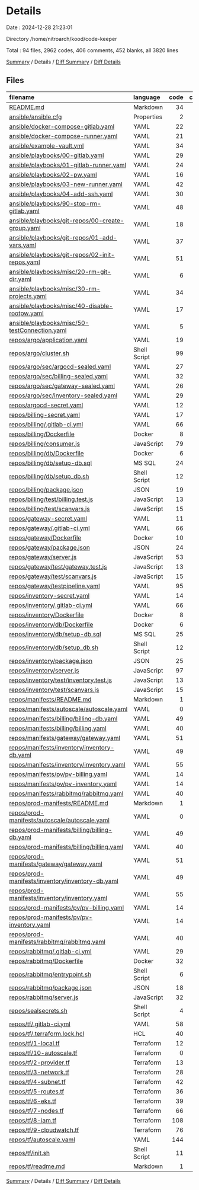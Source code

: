 # Details

Date : 2024-12-28 21:23:01

Directory /home/nitroarch/kood/code-keeper

Total : 94 files,  2962 codes, 406 comments, 452 blanks, all 3820 lines

[Summary](results.md) / Details / [Diff Summary](diff.md) / [Diff Details](diff-details.md)

## Files
| filename | language | code | comment | blank | total |
| :--- | :--- | ---: | ---: | ---: | ---: |
| [README.md](/README.md) | Markdown | 34 | 0 | 31 | 65 |
| [ansible/ansible.cfg](/ansible/ansible.cfg) | Properties | 2 | 0 | 1 | 3 |
| [ansible/docker-compose-gitlab.yaml](/ansible/docker-compose-gitlab.yaml) | YAML | 22 | 0 | 1 | 23 |
| [ansible/docker-compose-runner.yaml](/ansible/docker-compose-runner.yaml) | YAML | 21 | 0 | 1 | 22 |
| [ansible/example-vault.yml](/ansible/example-vault.yml) | YAML | 34 | 0 | 1 | 35 |
| [ansible/playbooks/00-gitlab.yaml](/ansible/playbooks/00-gitlab.yaml) | YAML | 29 | 0 | 4 | 33 |
| [ansible/playbooks/01-gitlab-runner.yaml](/ansible/playbooks/01-gitlab-runner.yaml) | YAML | 24 | 0 | 5 | 29 |
| [ansible/playbooks/02-pw.yaml](/ansible/playbooks/02-pw.yaml) | YAML | 16 | 0 | 4 | 20 |
| [ansible/playbooks/03-new-runner.yaml](/ansible/playbooks/03-new-runner.yaml) | YAML | 42 | 0 | 7 | 49 |
| [ansible/playbooks/04-add-ssh.yaml](/ansible/playbooks/04-add-ssh.yaml) | YAML | 30 | 0 | 4 | 34 |
| [ansible/playbooks/90-stop-rm-gitlab.yaml](/ansible/playbooks/90-stop-rm-gitlab.yaml) | YAML | 48 | 0 | 7 | 55 |
| [ansible/playbooks/git-repos/00-create-group.yaml](/ansible/playbooks/git-repos/00-create-group.yaml) | YAML | 18 | 0 | 2 | 20 |
| [ansible/playbooks/git-repos/01-add-vars.yaml](/ansible/playbooks/git-repos/01-add-vars.yaml) | YAML | 37 | 0 | 6 | 43 |
| [ansible/playbooks/git-repos/02-init-repos.yaml](/ansible/playbooks/git-repos/02-init-repos.yaml) | YAML | 51 | 0 | 9 | 60 |
| [ansible/playbooks/misc/20-rm-git-dir.yaml](/ansible/playbooks/misc/20-rm-git-dir.yaml) | YAML | 6 | 0 | 1 | 7 |
| [ansible/playbooks/misc/30-rm-projects.yaml](/ansible/playbooks/misc/30-rm-projects.yaml) | YAML | 34 | 0 | 6 | 40 |
| [ansible/playbooks/misc/40-disable-rootpw.yaml](/ansible/playbooks/misc/40-disable-rootpw.yaml) | YAML | 17 | 0 | 2 | 19 |
| [ansible/playbooks/misc/50-testConnection.yaml](/ansible/playbooks/misc/50-testConnection.yaml) | YAML | 5 | 0 | 1 | 6 |
| [repos/argo/application.yaml](/repos/argo/application.yaml) | YAML | 19 | 0 | 2 | 21 |
| [repos/argo/cluster.sh](/repos/argo/cluster.sh) | Shell Script | 99 | 7 | 16 | 122 |
| [repos/argo/sec/argocd-sealed.yaml](/repos/argo/sec/argocd-sealed.yaml) | YAML | 27 | 0 | 1 | 28 |
| [repos/argo/sec/billing-sealed.yaml](/repos/argo/sec/billing-sealed.yaml) | YAML | 32 | 0 | 1 | 33 |
| [repos/argo/sec/gateway-sealed.yaml](/repos/argo/sec/gateway-sealed.yaml) | YAML | 26 | 0 | 1 | 27 |
| [repos/argo/sec/inventory-sealed.yaml](/repos/argo/sec/inventory-sealed.yaml) | YAML | 29 | 0 | 1 | 30 |
| [repos/argocd-secret.yaml](/repos/argocd-secret.yaml) | YAML | 12 | 0 | 0 | 12 |
| [repos/billing-secret.yaml](/repos/billing-secret.yaml) | YAML | 17 | 0 | 0 | 17 |
| [repos/billing/.gitlab-ci.yml](/repos/billing/.gitlab-ci.yml) | YAML | 66 | 0 | 8 | 74 |
| [repos/billing/Dockerfile](/repos/billing/Dockerfile) | Docker | 8 | 0 | 7 | 15 |
| [repos/billing/consumer.js](/repos/billing/consumer.js) | JavaScript | 79 | 1 | 18 | 98 |
| [repos/billing/db/Dockerfile](/repos/billing/db/Dockerfile) | Docker | 6 | 0 | 5 | 11 |
| [repos/billing/db/setup-db.sql](/repos/billing/db/setup-db.sql) | MS SQL | 24 | 3 | 7 | 34 |
| [repos/billing/db/setup_db.sh](/repos/billing/db/setup_db.sh) | Shell Script | 12 | 1 | 10 | 23 |
| [repos/billing/package.json](/repos/billing/package.json) | JSON | 19 | 0 | 1 | 20 |
| [repos/billing/test/billing.test.js](/repos/billing/test/billing.test.js) | JavaScript | 13 | 1 | 4 | 18 |
| [repos/billing/test/scanvars.js](/repos/billing/test/scanvars.js) | JavaScript | 15 | 3 | 7 | 25 |
| [repos/gateway-secret.yaml](/repos/gateway-secret.yaml) | YAML | 11 | 0 | 0 | 11 |
| [repos/gateway/.gitlab-ci.yml](/repos/gateway/.gitlab-ci.yml) | YAML | 66 | 0 | 8 | 74 |
| [repos/gateway/Dockerfile](/repos/gateway/Dockerfile) | Docker | 10 | 1 | 8 | 19 |
| [repos/gateway/package.json](/repos/gateway/package.json) | JSON | 24 | 0 | 1 | 25 |
| [repos/gateway/server.js](/repos/gateway/server.js) | JavaScript | 53 | 0 | 11 | 64 |
| [repos/gateway/test/gateway.test.js](/repos/gateway/test/gateway.test.js) | JavaScript | 13 | 1 | 4 | 18 |
| [repos/gateway/test/scanvars.js](/repos/gateway/test/scanvars.js) | JavaScript | 15 | 4 | 8 | 27 |
| [repos/gateway/testpipeline.yaml](/repos/gateway/testpipeline.yaml) | YAML | 95 | 0 | 12 | 107 |
| [repos/inventory-secret.yaml](/repos/inventory-secret.yaml) | YAML | 14 | 0 | 0 | 14 |
| [repos/inventory/.gitlab-ci.yml](/repos/inventory/.gitlab-ci.yml) | YAML | 66 | 0 | 8 | 74 |
| [repos/inventory/Dockerfile](/repos/inventory/Dockerfile) | Docker | 8 | 1 | 8 | 17 |
| [repos/inventory/db/Dockerfile](/repos/inventory/db/Dockerfile) | Docker | 6 | 0 | 5 | 11 |
| [repos/inventory/db/setup-db.sql](/repos/inventory/db/setup-db.sql) | MS SQL | 25 | 4 | 7 | 36 |
| [repos/inventory/db/setup_db.sh](/repos/inventory/db/setup_db.sh) | Shell Script | 12 | 5 | 10 | 27 |
| [repos/inventory/package.json](/repos/inventory/package.json) | JSON | 25 | 0 | 1 | 26 |
| [repos/inventory/server.js](/repos/inventory/server.js) | JavaScript | 97 | 10 | 14 | 121 |
| [repos/inventory/test/inventory.test.js](/repos/inventory/test/inventory.test.js) | JavaScript | 13 | 1 | 4 | 18 |
| [repos/inventory/test/scanvars.js](/repos/inventory/test/scanvars.js) | JavaScript | 15 | 4 | 8 | 27 |
| [repos/manifests/README.md](/repos/manifests/README.md) | Markdown | 1 | 0 | 0 | 1 |
| [repos/manifests/autoscale/autoscale.yaml](/repos/manifests/autoscale/autoscale.yaml) | YAML | 0 | 145 | 0 | 145 |
| [repos/manifests/billing/billing-db.yaml](/repos/manifests/billing/billing-db.yaml) | YAML | 49 | 0 | 1 | 50 |
| [repos/manifests/billing/billing.yaml](/repos/manifests/billing/billing.yaml) | YAML | 40 | 0 | 3 | 43 |
| [repos/manifests/gateway/gateway.yaml](/repos/manifests/gateway/gateway.yaml) | YAML | 51 | 0 | 2 | 53 |
| [repos/manifests/inventory/inventory-db.yaml](/repos/manifests/inventory/inventory-db.yaml) | YAML | 49 | 0 | 1 | 50 |
| [repos/manifests/inventory/inventory.yaml](/repos/manifests/inventory/inventory.yaml) | YAML | 55 | 0 | 2 | 57 |
| [repos/manifests/pv/pv-billing.yaml](/repos/manifests/pv/pv-billing.yaml) | YAML | 14 | 0 | 0 | 14 |
| [repos/manifests/pv/pv-inventory.yaml](/repos/manifests/pv/pv-inventory.yaml) | YAML | 14 | 0 | 0 | 14 |
| [repos/manifests/rabbitmq/rabbitmq.yaml](/repos/manifests/rabbitmq/rabbitmq.yaml) | YAML | 40 | 0 | 1 | 41 |
| [repos/prod-manifests/README.md](/repos/prod-manifests/README.md) | Markdown | 1 | 0 | 0 | 1 |
| [repos/prod-manifests/autoscale/autoscale.yaml](/repos/prod-manifests/autoscale/autoscale.yaml) | YAML | 0 | 145 | 0 | 145 |
| [repos/prod-manifests/billing/billing-db.yaml](/repos/prod-manifests/billing/billing-db.yaml) | YAML | 49 | 0 | 1 | 50 |
| [repos/prod-manifests/billing/billing.yaml](/repos/prod-manifests/billing/billing.yaml) | YAML | 40 | 0 | 3 | 43 |
| [repos/prod-manifests/gateway/gateway.yaml](/repos/prod-manifests/gateway/gateway.yaml) | YAML | 51 | 0 | 2 | 53 |
| [repos/prod-manifests/inventory/inventory-db.yaml](/repos/prod-manifests/inventory/inventory-db.yaml) | YAML | 49 | 0 | 1 | 50 |
| [repos/prod-manifests/inventory/inventory.yaml](/repos/prod-manifests/inventory/inventory.yaml) | YAML | 55 | 0 | 2 | 57 |
| [repos/prod-manifests/pv/pv-billing.yaml](/repos/prod-manifests/pv/pv-billing.yaml) | YAML | 14 | 0 | 0 | 14 |
| [repos/prod-manifests/pv/pv-inventory.yaml](/repos/prod-manifests/pv/pv-inventory.yaml) | YAML | 14 | 0 | 0 | 14 |
| [repos/prod-manifests/rabbitmq/rabbitmq.yaml](/repos/prod-manifests/rabbitmq/rabbitmq.yaml) | YAML | 40 | 0 | 1 | 41 |
| [repos/rabbitmq/.gitlab-ci.yml](/repos/rabbitmq/.gitlab-ci.yml) | YAML | 29 | 8 | 4 | 41 |
| [repos/rabbitmq/Dockerfile](/repos/rabbitmq/Dockerfile) | Docker | 32 | 0 | 14 | 46 |
| [repos/rabbitmq/entrypoint.sh](/repos/rabbitmq/entrypoint.sh) | Shell Script | 6 | 4 | 2 | 12 |
| [repos/rabbitmq/package.json](/repos/rabbitmq/package.json) | JSON | 18 | 0 | 1 | 19 |
| [repos/rabbitmq/server.js](/repos/rabbitmq/server.js) | JavaScript | 32 | 0 | 9 | 41 |
| [repos/sealsecrets.sh](/repos/sealsecrets.sh) | Shell Script | 4 | 0 | 3 | 7 |
| [repos/tf/.gitlab-ci.yml](/repos/tf/.gitlab-ci.yml) | YAML | 58 | 0 | 9 | 67 |
| [repos/tf/.terraform.lock.hcl](/repos/tf/.terraform.lock.hcl) | HCL | 40 | 2 | 3 | 45 |
| [repos/tf/1-local.tf](/repos/tf/1-local.tf) | Terraform | 12 | 0 | 2 | 14 |
| [repos/tf/10-autoscale.tf](/repos/tf/10-autoscale.tf) | Terraform | 0 | 51 | 6 | 57 |
| [repos/tf/2-provider.tf](/repos/tf/2-provider.tf) | Terraform | 13 | 0 | 3 | 16 |
| [repos/tf/3-network.tf](/repos/tf/3-network.tf) | Terraform | 28 | 0 | 11 | 39 |
| [repos/tf/4-subnet.tf](/repos/tf/4-subnet.tf) | Terraform | 42 | 0 | 8 | 50 |
| [repos/tf/5-routes.tf](/repos/tf/5-routes.tf) | Terraform | 36 | 0 | 10 | 46 |
| [repos/tf/6-eks.tf](/repos/tf/6-eks.tf) | Terraform | 39 | 0 | 9 | 48 |
| [repos/tf/7-nodes.tf](/repos/tf/7-nodes.tf) | Terraform | 66 | 2 | 15 | 83 |
| [repos/tf/8-iam.tf](/repos/tf/8-iam.tf) | Terraform | 108 | 1 | 16 | 125 |
| [repos/tf/9-cloudwatch.tf](/repos/tf/9-cloudwatch.tf) | Terraform | 76 | 0 | 6 | 82 |
| [repos/tf/autoscale.yaml](/repos/tf/autoscale.yaml) | YAML | 144 | 1 | 0 | 145 |
| [repos/tf/init.sh](/repos/tf/init.sh) | Shell Script | 11 | 0 | 1 | 12 |
| [repos/tf/readme.md](/repos/tf/readme.md) | Markdown | 1 | 0 | 1 | 2 |

[Summary](results.md) / Details / [Diff Summary](diff.md) / [Diff Details](diff-details.md)
